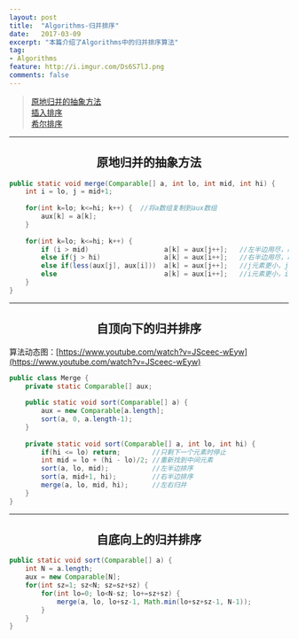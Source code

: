 ```yaml
---
layout: post
title:  "Algorithms-归并排序"
date:   2017-03-09
excerpt: "本篇介绍了Algorithms中的归并排序算法"
tag:
- Algorithms 
feature: http://i.imgur.com/Ds6S7lJ.png
comments: false
---  
```


><a href="#1">原地归并的抽象方法</a>  
><a href="#2">插入排序</a>   
><a href="#3">希尔排序</a>    

***


## <center>原地归并的抽象方法</center>  

```java
public static void merge(Comparable[] a, int lo, int mid, int hi) {
	int i = lo, j = mid+1;
	
	for(int k=lo; k<=hi; k++) {  //将a数组复制到aux数组
		aux[k] = a[k];
	}
	
	for(int k=lo; k<=hi; k++) {   
		if (i > mid)                   a[k] = aux[j++];   //左半边用尽，取右半边元素
		else if(j > hi)                a[k] = aux[i++];   //右半边用尽，取左半边元素
		else if(less(aux[j], aux[i]))  a[k] = aux[j++];   //j元素更小，j右移
		else                           a[k] = aux[i++];   //i元素更小，i右移
	}
}
```



***


## <center>自顶向下的归并排序</center> 


算法动态图：[https://www.youtube.com/watch?v=JSceec-wEyw](https://www.youtube.com/watch?v=JSceec-wEyw)

```java
public class Merge {
	private static Comparable[] aux;
	
	public static void sort(Comparable[] a) {
		aux = new Comparable[a.length];
		sort(a, 0, a.length-1);
	}
	
	private static void sort(Comparable[] a, int lo, int hi) {
		if(hi <= lo) return;        //只剩下一个元素时停止
		int mid = lo + (hi - lo)/2; //重新找到中间元素
		sort(a, lo, mid);           //左半边排序
		sort(a, mid+1, hi);         //右半边排序
		merge(a, lo, mid, hi);      //左右归并
	}
}
```


***


## <center>自底向上的归并排序</center> 

```java
public static void sort(Comparable[] a) {
	int N = a.length;
	aux = new Comparable[N];
	for(int sz=1; sz<N; sz=sz+sz) {
		for(int lo=0; lo<N-sz; lo+=sz+sz) {
			merge(a, lo, lo+sz-1, Math.min(lo+sz+sz-1, N-1));
		}
	}
}
```














